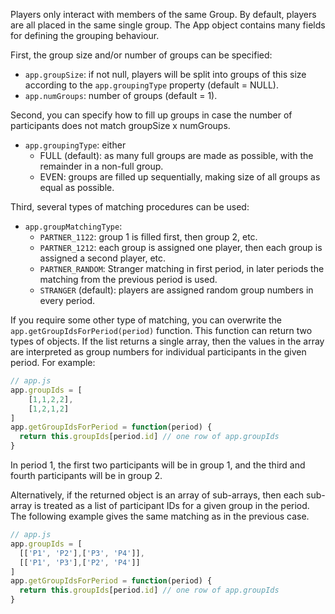Players only interact with members of the same Group. By default, players are all placed in the same single group. The App object contains many fields for defining the grouping behaviour.

First, the group size and/or number of groups can be specified:

- `app.groupSize`: if not null, players will be split into groups of this size according to the `app.groupingType` property (default = NULL).
- `app.numGroups`: number of groups (default = 1).

Second, you can specify how to fill up groups in case the number of participants does not match groupSize x numGroups.

- `app.groupingType`: either
    - FULL (default): as many full groups are made as possible, with the remainder in a non-full group.
    - EVEN: groups are filled up sequentially, making size of all groups as equal as possible.

Third, several types of matching procedures can be used:

- `app.groupMatchingType`:
    - `PARTNER_1122`: group 1 is filled first, then group 2, etc.
    - `PARTNER_1212`: each group is assigned one player, then each group is assigned a second player, etc.
    - `PARTNER_RANDOM`: Stranger matching in first period, in later periods the matching from the previous period is used.
    - `STRANGER` (default): players are assigned random group numbers in every period.

If you require some other type of matching, you can overwrite the `app.getGroupIdsForPeriod(period)` function. This function can return two types of objects. If the list returns a single array, then the values in the array are interpreted as group numbers for individual participants in the given period. For example:

```javascript
// app.js
app.groupIds = [
    [1,1,2,2],
    [1,2,1,2]
]
app.getGroupIdsForPeriod = function(period) {
  return this.groupIds[period.id] // one row of app.groupIds
}
```

In period 1, the first two participants will be in group 1, and the third and fourth participants will be in group 2.

Alternatively, if the returned object is an array of sub-arrays, then each sub-array is treated as a list of participant IDs for a given group in the period. The following example gives the same matching as in the previous case.

```javascript
// app.js
app.groupIds = [
  [['P1', 'P2'],['P3', 'P4']],
  [['P1', 'P3'],['P2', 'P4']]
]
app.getGroupIdsForPeriod = function(period) {
  return this.groupIds[period.id] // one row of app.groupIds
}
```
